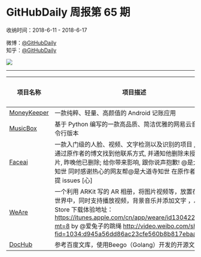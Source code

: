 # GitHubDaily 周报第 65 期

收纳时间：2018-6-11 - 2018-6-17

微博：[@GitHubDaily](https://weibo.com/GitHubDaily)    
知乎：[@GitHubDaily](https://www.zhihu.com/people/githubdaily)

![](https://raw.githubusercontent.com/GitHubDaily/GitHubDaily/master/assets/weixin.png)

---

项目名称 | 项目描述 | 示例图 | 微博
--- | --- | --- | ---
[MoneyKeeper](https://github.com/Bakumon/MoneyKeeper) | 一款纯粹、轻量、高颜值的 Android 记账应用 | ![](http://wx1.sinaimg.cn/large/006fiYtfly1fsb24dj1ysj31kw0sjx0u.jpg) | [![](https://raw.githubusercontent.com/GitHubDaily/GitHubDaily/master/assets/sina_logo.png)](https://weibo.com/5722964389/GlqV6p8WF)
[MusicBox](https://github.com/darknessomi/musicbox) | 基于 Python 编写的一款高品质、简洁优雅的网易云音乐命令行版本 | ![](http://wx2.sinaimg.cn/large/006fiYtfly1fs9zx54wn4g30id0dv7w6.gif) | [![](https://raw.githubusercontent.com/GitHubDaily/GitHubDaily/master/assets/sina_logo.png)](https://weibo.com/5722964389/GlhuAA6Iz)
[Faceai](https://github.com/vipstone/faceai) | 一款入门级的人脸、视频、文字检测以及识别的项目 , 昨天通过原作者的博文找到他联系方式, 并通知他删除未授权的照片, 昨晚他已删除; 给你带来影响, 跟你说声抱歉! @是大道寺知世 同时感谢热心的网友帮@是大道寺知世 在原作者项目上提 issues [心] | ![](http://wx4.sinaimg.cn/large/006fiYtfgy1fs99rjprpmj30qq3dwkjl.jpg) | [![](https://raw.githubusercontent.com/GitHubDaily/GitHubDaily/master/assets/sina_logo.png)](https://weibo.com/5722964389/Gl8sfEv9v)
[WeAre](https://github.com/SherlockQi/HeavenMemoirs) | 一个利用 ARKit 写的 AR 相册，将图片视频等，放置在真实世界中，同时支持播放视频，背景音乐并添加文字 ，App Store 下载体验地址：https://itunes.apple.com/cn/app/weare/id1304227680?mt=8 by @爱兔子的跳绳 http://video.weibo.com/show?fid=1034:d945a56dd86ac23cfe560b8b817ebaa4 | ![]() | [![](https://raw.githubusercontent.com/GitHubDaily/GitHubDaily/master/assets/sina_logo.png)](https://weibo.com/5722964389/Gl846pADE)
[DocHub](https://github.com/TruthHun/DocHub) | 参考百度文库，使用Beego（Golang）开发的开源文库系统 | ![](http://wx4.sinaimg.cn/large/006fiYtfly1fs6eihri9gj313z0lhtbf.jpg) | [![](https://raw.githubusercontent.com/GitHubDaily/GitHubDaily/master/assets/sina_logo.png)](https://weibo.com/5722964389/GkPd71cUU)
